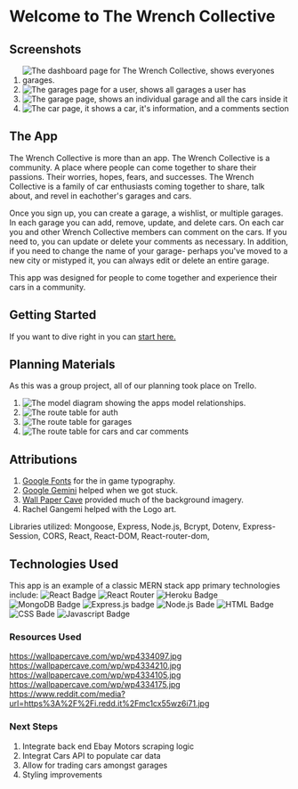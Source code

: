 # Welcome to The Wrench Collective
## Screenshots

1. ![The dashboard page for The Wrench Collective, shows everyones garages.](https://i.imgur.com/hdDipme.png)
1. ![The garages page for a user, shows all garages a user has](https://i.imgur.com/mDruBUR_d.webp?maxwidth=1520&fidelity=grand)
1. ![The garage page, shows an individual garage and all the cars inside it](https://i.imgur.com/cHPapFl.png)
1. ![The car page, it shows a car, it's information, and a comments section](https://i.imgur.com/ii8U9om.png)


## The App
The Wrench Collective is more than an app. The Wrench Collective is a community. A place where people can come together to share their passions. Their worries, hopes, fears, and successes. The Wrench Collective is a family of car enthusiasts coming together to share, talk about, and revel in eachother's garages and cars.

Once you sign up, you can create a garage, a wishlist, or multiple garages. In each garage you can add, remove, update, and delete cars. On each car you and other Wrench Collective members can comment on the cars. If you need to, you can update or delete your comments as necessary. In addition, if you need to change the name of your garage- perhaps you've moved to a new city or mistyped it, you can always edit or delete an entire garage.

This app was designed for people to come together and experience their cars in a community.

## Getting Started
If you want to dive right in you can [start here.](https://the-wrench-collective-b3c568642add.herokuapp.com/)

## Planning Materials
As this was a group project, all of our planning took place on Trello.
1. ![The model diagram showing the apps model relationships.](./express-api-jwt-auth-template-main/assets/model-diagram.png)
1. ![The route table for auth](./express-api-jwt-auth-template-main/assets/route-1.png)
1. ![The route table for garages](./express-api-jwt-auth-template-main/assets/route-2.png)
1. ![The route table for cars and car comments](./express-api-jwt-auth-template-main/assets/route-3.png)

## Attributions
1. [Google Fonts](https://fonts.google.com/) for the in game typography.
2. [Google Gemini](https://gemini.google.com/) helped when we got stuck.
3. [Wall Paper Cave](https://wallpapercave.com) provided much of the background imagery.
4. Rachel Gangemi helped with the Logo art.

Libraries utilized: Mongoose, Express, Node.js, Bcrypt, Dotenv, Express-Session, CORS, React, React-DOM, React-router-dom, 

## Technologies Used
This app is an example of a classic MERN stack app primary technologies include:
![React Badge](https://img.shields.io/badge/React-20232A?style=for-the-badge&logo=react&logoColor=61DAFB
)
![React Router](https://img.shields.io/badge/React_Router-CA4245?style=for-the-badge&logo=react-router&logoColor=white
)
![Heroku Badge](https://img.shields.io/badge/Heroku-430098?style=for-the-badge&logo=heroku&logoColor=white
)
![MongoDB Badge](https://img.shields.io/badge/MongoDB-4EA94B?style=for-the-badge&logo=mongodb&logoColor=white
)
![Express.js badge](https://img.shields.io/badge/Express.js-404D59?style=for-the-badge
)
![Node.js Bade](https://img.shields.io/badge/Node.js-43853D?style=for-the-badge&logo=node.js&logoColor=white
)
![HTML Badge](https://img.shields.io/badge/HTML-239120?style=for-the-badge&logo=html5&logoColor=white
)
![CSS Bade](https://img.shields.io/badge/CSS-239120?&style=for-the-badge&logo=css3&logoColor=white
)
![Javascript Badge](https://img.shields.io/badge/JavaScript-F7DF1E?style=for-the-badge&logo=javascript&logoColor=black
)

### Resources Used
https://wallpapercave.com/wp/wp4334097.jpg
https://wallpapercave.com/wp/wp4334210.jpg
https://wallpapercave.com/wp/wp4334105.jpg
https://wallpapercave.com/wp/wp4334175.jpg
https://www.reddit.com/media?url=https%3A%2F%2Fi.redd.it%2Fmc1cx55wz6i71.jpg

### Next Steps
1. Integrate back end Ebay Motors scraping logic
2. Integrat Cars API to populate car data
3. Allow for trading cars amongst garages
4. Styling improvements